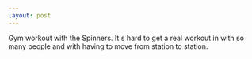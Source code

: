 ```yaml
---
layout: post
---
```


Gym workout with the Spinners. It's hard to get a real workout in with so many people and with having to move from station to station. 
